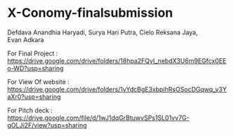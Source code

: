 # X-Conomy-finalsubmission
Defdava Anandhia Haryadi, Surya Hari Putra, Cielo Reksana Jaya, Evan Adkara


For Final Project : https://drive.google.com/drive/folders/18hpa2FQyI_nebdX3U6m9EGfcx0EEo-WD?usp=sharing

For View Of website : https://drive.google.com/drive/folders/1yYdcBgE3xbpihRsOSocDGqwq_v3YaXr0?usp=sharing

For Pitch deck : https://drive.google.com/file/d/1wJ1dqGrBtuwvSPs1SL01vv7G-gOLJi2F/view?usp=sharing
